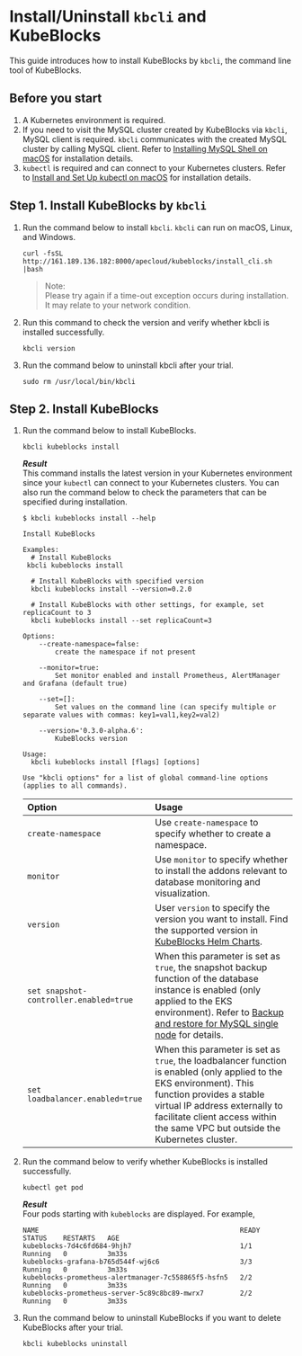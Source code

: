# Install/Uninstall `kbcli` and KubeBlocks

This guide introduces how to install KubeBlocks by `kbcli`, the command line tool of KubeBlocks.

## Before you start
1. A Kubernetes environment is required.
2. If you need to visit the MySQL cluster created by KubeBlocks via `kbcli`, MySQL client is required. `kbcli` communicates with the created MySQL cluster by calling MySQL client. Refer to [Installing MySQL Shell on macOS](https://dev.mysql.com/doc/mysql-shell/8.0/en/mysql-shell-install-macos-quick.html) for installation details.
3. `kubectl` is required and can connect to your Kubernetes clusters. Refer to [Install and Set Up kubectl on macOS](https://kubernetes.io/docs/tasks/tools/install-kubectl-macos/) for installation details.
   
## Step 1. Install KubeBlocks by `kbcli`

1. Run the command below to install `kbcli`. `kbcli` can run on macOS, Linux, and Windows.
   ```
   curl -fsSL http://161.189.136.182:8000/apecloud/kubeblocks/install_cli.sh |bash
   ```

   > Note:<br>
   > Please try again if a time-out exception occurs during installation. It may relate to your network condition.
2. Run this command to check the version and verify whether kbcli is installed successfully.
   ```
   kbcli version
   ```
3. Run the command below to uninstall kbcli after your trial.
   ```
   sudo rm /usr/local/bin/kbcli
   ```

## Step 2. Install KubeBlocks

1. Run the command below to install KubeBlocks.
   ```
   kbcli kubeblocks install
   ```
   ***Result***<br>
   This command installs the latest version in your Kubernetes environment since your `kubectl` can connect to your Kubernetes clusters.
   You can also run the command below to check the parameters that can be specified during installation.
   ```
   $ kbcli kubeblocks install --help

   Install KubeBlocks

   Examples:
     # Install KubeBlocks
    kbcli kubeblocks install
  
     # Install KubeBlocks with specified version
     kbcli kubeblocks install --version=0.2.0
  
     # Install KubeBlocks with other settings, for example, set replicaCount to 3
     kbcli kubeblocks install --set replicaCount=3

   Options:
       --create-namespace=false:
           create the namespace if not present

       --monitor=true:
           Set monitor enabled and install Prometheus, AlertManager and Grafana (default true)

       --set=[]:
           Set values on the command line (can specify multiple or separate values with commas: key1=val1,key2=val2)

       --version='0.3.0-alpha.6':
           KubeBlocks version

   Usage:
     kbcli kubeblocks install [flags] [options]

   Use "kbcli options" for a list of global command-line options (applies to all commands).
   ```

   | **Option**       | **Usage**         |
   | :--              | :--               |
   | `create-namespace` | Use `create-namespace` to specify whether to create a namespace.|
   | `monitor`      | Use `monitor` to specify whether to install the addons relevant to database monitoring and visualization.|
   | `version`      | User `version` to specify the version you want to install. Find the supported version in [KubeBlocks Helm Charts](https://github.com/apecloud/helm-charts).|
   | `set snapshot-controller.enabled=true` | When this parameter is set as `true`, the snapshot backup function of the database instance is enabled (only applied to the EKS environment). Refer to [Backup and restore for MySQL single node](../manage_mysql_database_with_kubeblocks/backup_restore/backup_and_restore_for_MySQL_standalone.md) for details.|
   | `set loadbalancer.enabled=true` | When this parameter is set as `true`, the loadbalancer function is enabled (only applied to the EKS environment). This function provides a stable virtual IP address externally to facilitate client access within the same VPC but outside the Kubernetes cluster.|
2. Run the command below to verify whether KubeBlocks is installed successfully.
   ```
   kubectl get pod
   ```
   ***Result***<br>
   Four pods starting with `kubeblocks` are displayed. For example,
   ```
   NAME                                                  READY   STATUS    RESTARTS   AGE
   kubeblocks-7d4c6fd684-9hjh7                           1/1     Running   0          3m33s
   kubeblocks-grafana-b765d544f-wj6c6                    3/3     Running   0          3m33s
   kubeblocks-prometheus-alertmanager-7c558865f5-hsfn5   2/2     Running   0          3m33s
   kubeblocks-prometheus-server-5c89c8bc89-mwrx7         2/2     Running   0          3m33s
3. Run the command below to uninstall KubeBlocks if you want to delete KubeBlocks after your trial.
   ```
   kbcli kubeblocks uninstall
   ```